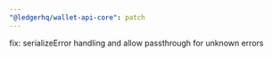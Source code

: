 ```yaml
---
"@ledgerhq/wallet-api-core": patch
---
```


fix: serializeError handling and allow passthrough for unknown errors
